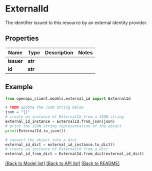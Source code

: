 # ExternalId

The identifier issued to this resource by an external identity provider.

## Properties

Name | Type | Description | Notes
------------ | ------------- | ------------- | -------------
**issuer** | **str** |  | 
**id** | **str** |  | 

## Example

```python
from openapi_client.models.external_id import ExternalId

# TODO update the JSON string below
json = "{}"
# create an instance of ExternalId from a JSON string
external_id_instance = ExternalId.from_json(json)
# print the JSON string representation of the object
print(ExternalId.to_json())

# convert the object into a dict
external_id_dict = external_id_instance.to_dict()
# create an instance of ExternalId from a dict
external_id_from_dict = ExternalId.from_dict(external_id_dict)
```
[[Back to Model list]](../README.md#documentation-for-models) [[Back to API list]](../README.md#documentation-for-api-endpoints) [[Back to README]](../README.md)


